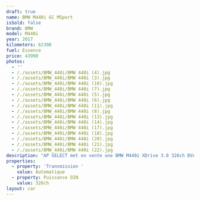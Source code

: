 ```yaml
---
draft: true
name: BMW M440i GC MSport
isSold: false
brand: BMW
model: M440i
year: 2017
kilometers: 62300
fuel: Essence
price: 43990
photos:
  - ''
  - /./assets/BMW_440i/BMW 440i (4).jpg
  - /./assets/BMW_440i/BMW 440i (3).jpg
  - /./assets/BMW_440i/BMW 440i (10).jpg
  - /./assets/BMW_440i/BMW 440i (7).jpg
  - /./assets/BMW_440i/BMW 440i (5).jpg
  - /./assets/BMW_440i/BMW 440i (6).jpg
  - /./assets/BMW_440i/BMW 440i (11).jpg
  - /./assets/BMW_440i/BMW 440i (8).jpg
  - /./assets/BMW_440i/BMW 440i (13).jpg
  - /./assets/BMW_440i/BMW 440i (14).jpg
  - /./assets/BMW_440i/BMW 440i (17).jpg
  - /./assets/BMW_440i/BMW 440i (18).jpg
  - /./assets/BMW_440i/BMW 440i (20).jpg
  - /./assets/BMW_440i/BMW 440i (21).jpg
  - /./assets/BMW_440i/BMW 440i (22).jpg
description: "AP SELECT met en vente une BMW M440i XDrive 3.0 326ch BVA8 finition M Sport.\n\nModèle du 03/2017 avec 61900km.\n\nCouleur Carbon Schwartz métal, intérieur cuir noir avec surpiqûres bleu M Sport.\n\nVéhicule en CG Francaise \U0001F1EB\U0001F1F7\n\nVendu avec une garantie 6 mois\n\nLe véhicule est en parfait état avec carnet complet BMW et historique suivi.\n\nService moteur 2024 effectué à 60000km chez BMW pour la vente.\n\nPneus et freins a jour.\n\nÉléments montés en seconde monte :\n- Jantes MPerf 20 pouces style 405M\n- Amortisseurs KW V3\n\nÉquipements et options :\n- Boîte BVA8\n- Toit ouvrant panoramique\n- Pack extérieur / intérieur M Sport\n- Châssis adaptatif M Sport\n- Freinage M Sport\n- Suspensions DirectDrive M\n- Direction DirectDrive M\n- Pack confort\n- Pack innovation\n- Intérieur cuir étendu\n- Vitrage arrière surteinté\n- Caméra 360 surround view\n- Système audio Harman Kardon\n- Intérieur cuir M Sport noir\n- Sièges électriques à mémoire\n- Sièges chauffants\n- Volant chauffant\n- Jantes 19 style 552M\n- Affichage tête haute HUD\n- Pack éclairage ambiance intérieur\n- Keyless démarrage sans clé\n- Pack son Harman Kardon\n- Ouverture Coffre électrique\n- Régulateur adaptatif ACC\n- Park assist\n- BMW préparation Car play\n- GPS 3D Europe\n- Lane Assist\n- Front Assist\n- Pack intérieur gris alu\n- Pack advanced full LED\n- Feux de jour à LED\n- Controle automatique des feux de route\n- Parc distance contrôle PDC avant / arrière\n- Keyless Ouverture / fermeture sans clés\n- Connexion Ipod et USB\n- Volant multifonctions\n- Affichage multifonctions plus\n- Climatisation bi zone\n- Éclairage et essuie-glaces automatique\n- Rétroviseurs rabattable électriquement et chauffants\n- Rétroviseurs int / ext Electrochrome\n- Bluetooth\n- Éclairage d ambiance\n\n\nDisponible et visible sur RDV pour acheteur sérieux.\n\nPossibilité d'une garantie 3, 6 ou 12 mois en supplément.\n\nRéalisation des démarches d'immatriculation.\n\nAP SELECT c'est des solutions de courtage et conciergerie sur mesure pour profiter librement de sa passion et de son patrimoine.\n\nPrenez le volant, AP SELECT s'occupe du reste."
properties:
  - property: 'Transmission '
    value: Automatique
  - property: Puissance DIN
    value: 326ch
layout: car
---
```


